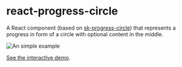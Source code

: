 # react-progress-circle

A React component (based on [sk-progress-circle](https://github.com/jonathanweiss/sk-progress-circle)) that represents a progress in form of a circle with optional content in the middle.

![An simple example](https://jonathanweiss.github.io/sk-progress-circle/example_1.png)

[See the interactive demo](https://jonathanweiss.github.io/react-progress-circle/index.html).
